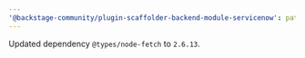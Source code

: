 ```yaml
---
'@backstage-community/plugin-scaffolder-backend-module-servicenow': patch
---
```


Updated dependency `@types/node-fetch` to `2.6.13`.
